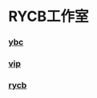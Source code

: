# RYCB工作室


### [ybc][ybc]
### [vip][vip]
### [rycb][rycb]

[ybc]:https://QYF-RYCBStudio.github.io/ybc
[vip]:https://QYF-RYCBStudio.github.io/rycb.vip
[rycb]:https://QYF-RYCBStudio.github.io/rycb.github.io
